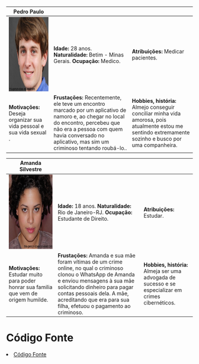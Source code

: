 |**Pedro Paulo**|           |                             | 
|-------------------|-----------|-----------------------------|
<img src="https://github.com/ICEI-PUC-Minas-PPC-CC/ppc-cc-2024-1-ment2-manha-perigosrelacionamentos/blob/main/docs/img/pedro%20paulo.jfif" width="200" height="200"/>|**Idade:** 28 anos. **Naturalidade:** Betim - Minas Gerais. **Ocupação:** Medico.       |**Atribuições:** Medicar pacientes. 
|**Motivações:** Deseja organizar sua vida pessoal e sua vida sexual .  |**Frustações:** Recentemente, ele teve um encontro marcado por um aplicativo de namoro e, ao chegar no local do encontro, percebeu que não era a pessoa com quem havia conversado no aplicativo, mas sim um criminoso tentando roubá-lo..   |**Hobbies, história:** Almejo conseguir conciliar minha vida amorosa, pois atualmente estou me sentindo extremamente sozinho e busco por uma companheira.


|**Amanda Silvestre**|           |                             | 
|-------------------|-----------|-----------------------------|
<img src="https://github.com/ICEI-PUC-Minas-PPC-CC/ppc-cc-2024-1-ment2-manha-perigosrelacionamentos/blob/main/docs/img/imagem_2024-03-17_215643411.png" width="200" height="200"/>|**Idade:** 18 anos. **Naturalidade:** Rio de Janeiro-RJ. **Ocupação:** Estudante de Direito.       |**Atribuições:** Estudar. 
|**Motivações:** Estudar muito para poder honrar sua familia que vem de origem humilde.  |**Frustações:** Amanda e sua mãe foram vítimas de um crime online, no qual o criminoso clonou o WhatsApp de Amanda e enviou mensagens à sua mãe solicitando dinheiro para pagar contas pessoais dela. A mãe, acreditando que era para sua filha, efetuou o pagamento ao criminoso.   |**Hobbies, história:** Almeja ser uma advogada de sucesso e se especializar em crimes cibernéticos.











# Código Fonte

<li><a href="referenciasbibliograficas.md"> Código Fonte</a></li>

